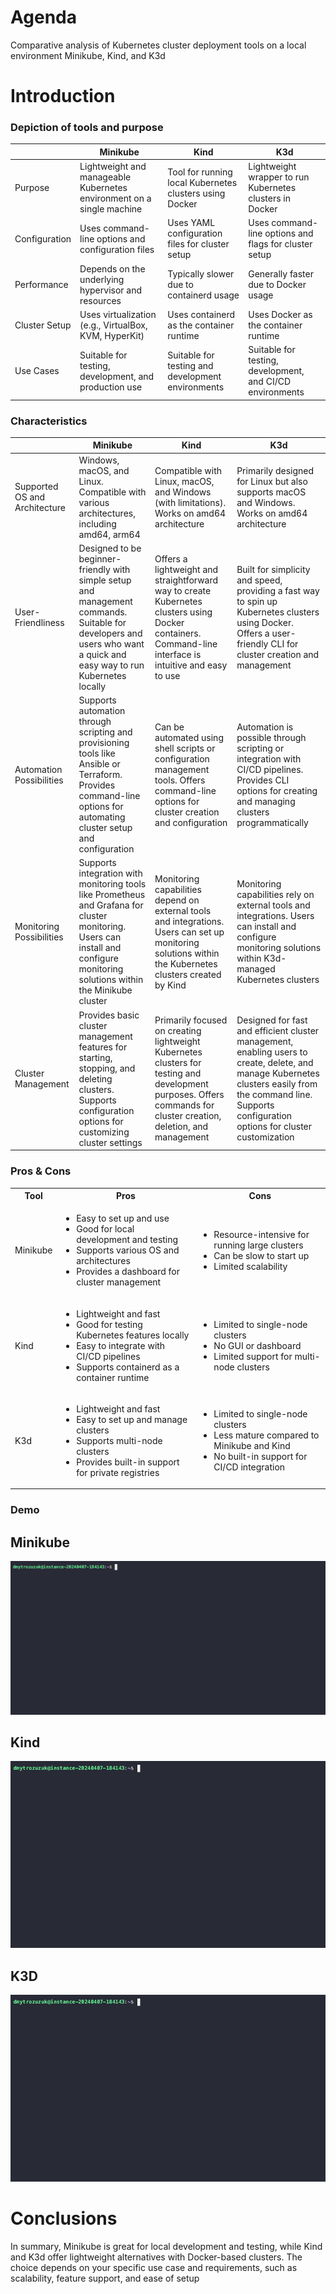 # Agenda
Сomparative analysis of Kubernetes cluster deployment tools on a local environment Minikube, Kind, and K3d
# Introduction
### Depiction of tools and purpose

| | Minikube | Kind  | K3d |
|------------|-----------|----------|--------|
| Purpose  | Lightweight and manageable Kubernetes environment on a single machine | Tool for running local Kubernetes clusters using Docker | Lightweight wrapper to run Kubernetes clusters in Docker |
| Configuration | Uses command-line options and configuration files | Uses YAML configuration files for cluster setup | Uses command-line options and flags for cluster setup |
| Performance | Depends on the underlying hypervisor and resources | Typically slower due to containerd usage | Generally faster due to Docker usage |
| Cluster Setup	| Uses virtualization (e.g., VirtualBox, KVM, HyperKit) | Uses containerd as the container runtime | Uses Docker as the container runtime|	
| Use Cases | Suitable for testing, development, and production use | 	Suitable for testing and development environments |	Suitable for testing, development, and CI/CD environments	



### Сharacteristics
| | Minikube | Kind  | K3d |
|------------|-----------|----------|--------|
| Supported OS and Architecture | Windows, macOS, and Linux. Compatible with various architectures, including amd64, arm64 | Compatible with Linux, macOS, and Windows (with limitations). Works on amd64 architecture | Primarily designed for Linux but also supports macOS and Windows. Works on amd64 architecture |
| User-Friendliness | Designed to be beginner-friendly with simple setup and management commands. Suitable for developers and users who want a quick and easy way to run Kubernetes locally | Offers a lightweight and straightforward way to create Kubernetes clusters using Docker containers. Command-line interface is intuitive and easy to use | Built for simplicity and speed, providing a fast way to spin up Kubernetes clusters using Docker. Offers a user-friendly CLI for cluster creation and management |
| Automation Possibilities | Supports automation through scripting and provisioning tools like Ansible or Terraform. Provides command-line options for automating cluster setup and configuration | Can be automated using shell scripts or configuration management tools. Offers command-line options for cluster creation and configuration | Automation is possible through scripting or integration with CI/CD pipelines. Provides CLI options for creating and managing clusters programmatically |
| Monitoring Possibilities | Supports integration with monitoring tools like Prometheus and Grafana for cluster monitoring. Users can install and configure monitoring solutions within the Minikube cluster | Monitoring capabilities depend on external tools and integrations. Users can set up monitoring solutions within the Kubernetes clusters created by Kind | Monitoring capabilities rely on external tools and integrations. Users can install and configure monitoring solutions within K3d-managed Kubernetes clusters |
| Cluster Management | Provides basic cluster management features for starting, stopping, and deleting clusters. Supports configuration options for customizing cluster settings | Primarily focused on creating lightweight Kubernetes clusters for testing and development purposes. Offers commands for cluster creation, deletion, and management | Designed for fast and efficient cluster management, enabling users to create, delete, and manage Kubernetes clusters easily from the command line. Supports configuration options for cluster customization |


### Pros & Cons
<table>
  <tr>
    <th>Tool</th>
    <th style="text-align:center">Pros</th>
    <th style="text-align:center">Cons</th>
  </tr>
  <tr>
    <td>Minikube</td>
    <td>
      <ul>
        <li>Easy to set up and use</li>
        <li>Good for local development and testing</li>
        <li>Supports various OS and architectures</li>
        <li>Provides a dashboard for cluster management</li>
      </ul>
    </td>
    <td>
      <ul>
        <li>Resource-intensive for running large clusters</li>
        <li>Can be slow to start up</li>
        <li>Limited scalability</li>
      </ul>
    </td>
  </tr>
  <tr>
    <td>Kind</td>
    <td>
      <ul>
        <li>Lightweight and fast</li>
        <li>Good for testing Kubernetes features locally</li>
        <li>Easy to integrate with CI/CD pipelines</li>
        <li>Supports containerd as a container runtime</li>
      </ul>
    </td>
    <td>
      <ul>
        <li>Limited to single-node clusters</li>
        <li>No GUI or dashboard</li>
        <li>Limited support for multi-node clusters</li>
      </ul>
    </td>
  </tr>
  <tr>
    <td>K3d</td>
    <td>
      <ul>
        <li>Lightweight and fast</li>
        <li>Easy to set up and manage clusters</li>
        <li>Supports multi-node clusters</li>
        <li>Provides built-in support for private registries</li>
      </ul>
    </td>
    <td>
      <ul>
        <li>Limited to single-node clusters</li>
        <li>Less mature compared to Minikube and Kind</li>
        <li>No built-in support for CI/CD integration</li>
      </ul>
    </td>
  </tr>
</table>

### Demo
## Minikube

![minikube](minikube.gif)

## Kind

![kind](kind.gif)

## K3D

![k3d](k3d.gif)

# Conclusions
In summary, Minikube is great for local development and testing, while Kind and K3d offer lightweight alternatives with Docker-based clusters. The choice depends on your specific use case and requirements, such as scalability, feature support, and ease of setup
